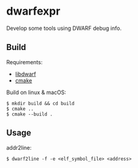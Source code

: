 # dwarfexpr

Develop some tools using DWARF debug info.

## Build

Requirements:
* [libdwarf](https://github.com/davea42/libdwarf-code)
* [cmake](https://cmake.org/)

Build on linux & macOS:
```
$ mkdir build && cd build
$ cmake ..
$ cmake --build .
```

## Usage

addr2line:

```
$ dwarf2line -f -e <elf_symbol_file> <address>
```


